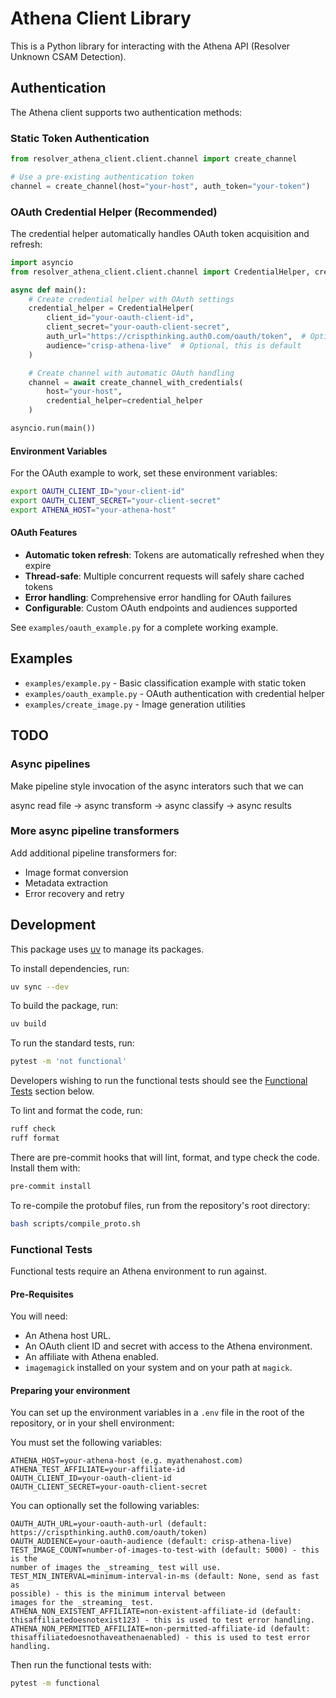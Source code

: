 # Athena Client Library

This is a Python library for interacting with the Athena API (Resolver Unknown
CSAM Detection).

## Authentication

The Athena client supports two authentication methods:

### Static Token Authentication
```python
from resolver_athena_client.client.channel import create_channel

# Use a pre-existing authentication token
channel = create_channel(host="your-host", auth_token="your-token")
```

### OAuth Credential Helper (Recommended)
The credential helper automatically handles OAuth token acquisition and refresh:

```python
import asyncio
from resolver_athena_client.client.channel import CredentialHelper, create_channel_with_credentials

async def main():
    # Create credential helper with OAuth settings
    credential_helper = CredentialHelper(
        client_id="your-oauth-client-id",
        client_secret="your-oauth-client-secret",
        auth_url="https://crispthinking.auth0.com/oauth/token",  # Optional, this is default
        audience="crisp-athena-live"  # Optional, this is default
    )

    # Create channel with automatic OAuth handling
    channel = await create_channel_with_credentials(
        host="your-host",
        credential_helper=credential_helper
    )

asyncio.run(main())
```

#### Environment Variables
For the OAuth example to work, set these environment variables:
```bash
export OAUTH_CLIENT_ID="your-client-id"
export OAUTH_CLIENT_SECRET="your-client-secret"
export ATHENA_HOST="your-athena-host"
```

#### OAuth Features
- **Automatic token refresh**: Tokens are automatically refreshed when they expire
- **Thread-safe**: Multiple concurrent requests will safely share cached tokens
- **Error handling**: Comprehensive error handling for OAuth failures
- **Configurable**: Custom OAuth endpoints and audiences supported

See `examples/oauth_example.py` for a complete working example.

## Examples

- `examples/example.py` - Basic classification example with static token
- `examples/oauth_example.py` - OAuth authentication with credential helper
- `examples/create_image.py` - Image generation utilities

## TODO

### Async pipelines
Make pipeline style invocation of the async interators such that we can

async read file -> async transform -> async classify -> async results

### More async pipeline transformers
Add additional pipeline transformers for:
- Image format conversion
- Metadata extraction
- Error recovery and retry



## Development
This package uses [uv](https://docs.astral.sh/uv/) to manage its packages.

To install dependencies, run:

```bash
uv sync --dev
```

To build the package, run:

```bash
uv build
```

To run the standard tests, run:

```bash
pytest -m 'not functional'
```

Developers wishing to run the functional tests should see the
[Functional Tests](#functional-tests) section below.


To lint and format the code, run:

```bash
ruff check
ruff format
```

There are pre-commit hooks that will lint, format, and type check the code.
Install them with:

```bash
pre-commit install
```

To re-compile the protobuf files, run from the repository's root directory:

```bash
bash scripts/compile_proto.sh
```

### Functional Tests
Functional tests require an Athena environment to run against.

#### Pre-Requisites
You will need:
- An Athena host URL.
- An OAuth client ID and secret with access to the Athena environment.
- An affiliate with Athena enabled.
- `imagemagick` installed on your system and on your path at `magick`.


#### Preparing your environment
You can set up the environment variables in a `.env` file in the root of the
repository, or in your shell environment:

You must set the following variables:
```
ATHENA_HOST=your-athena-host (e.g. myathenahost.com)
ATHENA_TEST_AFFILIATE=your-affiliate-id
OAUTH_CLIENT_ID=your-oauth-client-id
OAUTH_CLIENT_SECRET=your-oauth-client-secret
```

You can optionally set the following variables:
```
OAUTH_AUTH_URL=your-oauth-auth-url (default: https://crispthinking.auth0.com/oauth/token)
OAUTH_AUDIENCE=your-oauth-audience (default: crisp-athena-live)
TEST_IMAGE_COUNT=number-of-images-to-test-with (default: 5000) - this is the
number of images the _streaming_ test will use.
TEST_MIN_INTERVAL=minimum-interval-in-ms (default: None, send as fast as
possible) - this is the minimum interval between
images for the _streaming_ test.
ATHENA_NON_EXISTENT_AFFILIATE=non-existent-affiliate-id (default:
thisaffiliatedoesnotexist123) - this is used to test error handling.
ATHENA_NON_PERMITTED_AFFILIATE=non-permitted-affiliate-id (default:
thisaffiliatedoesnothaveathenaenabled) - this is used to test error handling.
```

Then run the functional tests with:

```bash
pytest -m functional
```
